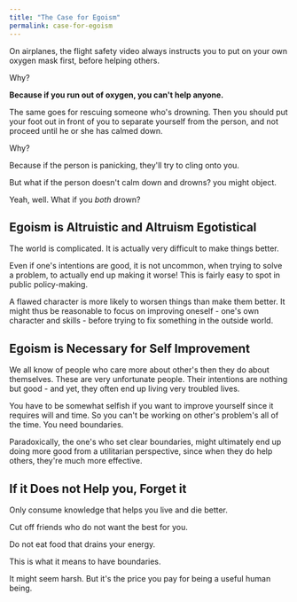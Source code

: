 ```yaml
---
title: "The Case for Egoism"
permalink: case-for-egoism
---
```


On airplanes, the flight safety video always instructs you to put on your own oxygen mask first, before helping others.

Why?

**Because if you run out of oxygen, you can't help anyone.**

The same goes for rescuing someone who's drowning. Then you should put your foot out in front of you to separate yourself from the person, and not proceed until he or she has calmed down.

Why?

Because if the person is panicking, they'll try to cling onto you.

But what if the person doesn't calm down and drowns? you might object.

Yeah, well. What if you _both_ drown?

## Egoism is Altruistic and Altruism Egotistical

The world is complicated. It is actually very difficult to make things better.

Even if one's intentions are good, it is not uncommon, when trying to solve a problem, to actually end up making it worse! This is fairly easy to spot in public policy-making.

A flawed character is more likely to worsen things than make them better. It might thus be reasonable to focus on improving oneself - one's own character and skills - before trying to fix something in the outside world.

## Egoism is Necessary for Self Improvement

We all know of people who care more about other's then they do about themselves. These are very unfortunate people. Their intentions are nothing but good - and yet, they often end up living very troubled lives.

You have to be somewhat selfish if you want to improve yourself since it requires will and time. So you can't be working on other's problem's all of the time. You need boundaries.

Paradoxically, the one's who set clear boundaries, might ultimately end up doing more good from a utilitarian perspective, since when they do help others, they're much more effective.

## If it Does not Help you, Forget it

Only consume knowledge that helps you live and die better.

Cut off friends who do not want the best for you.

Do not eat food that drains your energy.

This is what it means to have boundaries.

It might seem harsh. But it's the price you pay for being a useful human being.

